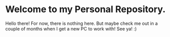 # Welcome to my Personal Repository.
Hello there!
For now, there is nothing here. But maybe check me out in a couple of months when I get a new PC to work with!
See ya! :)
